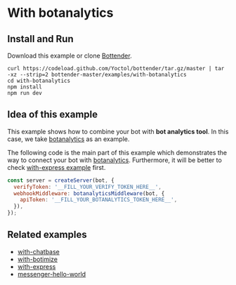 # With botanalytics

## Install and Run

Download this example or clone [Bottender](https://github.com/Yoctol/bottender).

```
curl https://codeload.github.com/Yoctol/bottender/tar.gz/master | tar -xz --strip=2 bottender-master/examples/with-botanalytics
cd with-botanalytics
npm install
npm run dev
```

## Idea of this example

This example shows how to combine your bot with **bot analytics tool**. In this
case, we take [botanalytics](https://botanalytics.co/) as an example.

The following code is the main part of this example which demonstrates the way
to connect your bot with [botanalytics](https://botanalytics.co/). Furthermore,
it will be better to check [with-express example](../with-express) first.

```js
const server = createServer(bot, {
  verifyToken: '__FILL_YOUR_VERIFY_TOKEN_HERE__',
  webhookMiddleware: botanalyticsMiddleware(bot, {
    apiToken: '__FILL_YOUR_BOTANALYTICS_TOKEN_HERE__',
  }),
});
```

## Related examples

* [with-chatbase](../with-chatbase)
* [with-botimize](../with-botimize)
* [with-express](../with-express)
* [messenger-hello-world](../messenger-hello-world)
